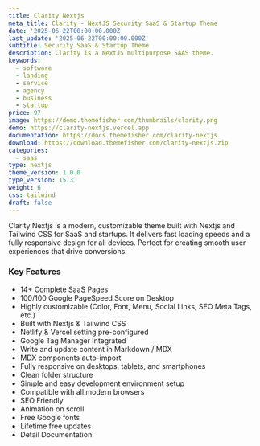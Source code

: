 ```yaml
---
title: Clarity Nextjs
meta_title: Clarity - NextJS Security SaaS & Startup Theme
date: '2025-06-22T00:00:00.000Z'
last_update: '2025-06-22T00:00:00.000Z'
subtitle: Security SaaS & Startup Theme
description: Clarity is a NextJS multipurpose SAAS theme.
keywords:
  - software
  - landing
  - service
  - agency
  - business
  - startup
price: 97
image: https://demo.themefisher.com/thumbnails/clarity.png
demo: https://clarity-nextjs.vercel.app
documentation: https://docs.themefisher.com/clarity-nextjs
download: https://download.themefisher.com/clarity-nextjs.zip
categories:
  - saas
type: nextjs
theme_version: 1.0.0
type_version: 15.3
weight: 6
css: tailwind
draft: false
---
```

Clarity Nextjs is a modern, customizable theme built with Nextjs and Tailwind CSS for SaaS and startups. It delivers fast loading speeds and a fully responsive design for all devices. Perfect for creating smooth user experiences that drive conversions.

### Key Features

* 14+ Complete SaaS Pages
* 100/100 Google PageSpeed Score on Desktop
* Highly customizable (Color, Font, Menu, Social Links, SEO Meta Tags, etc.)
* Built with Nextjs & Tailwind CSS 
* Netlify & Vercel setting pre-configured
* Google Tag Manager Integrated
* Write and update content in Markdown / MDX
* MDX components auto-import
* Fully responsive on desktops, tablets, and smartphones
* Clean folder structure
* Simple and easy development environment setup
* Compatible with all modern browsers
* SEO Friendly
* Animation on scroll
* Free Google fonts
* Lifetime free updates
* Detail Documentation
